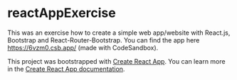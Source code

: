 # reactAppExercise
This was an exercise how to create a simple web app/website with React.js, Bootstrap and React-Router-Bootstrap. 
You can find the app here https://6vzm0.csb.app/ (made with CodeSandbox). 

This project was bootstrapped with [Create React App](https://github.com/facebook/create-react-app).
You can learn more in the [Create React App documentation](https://facebook.github.io/create-react-app/docs/getting-started).
